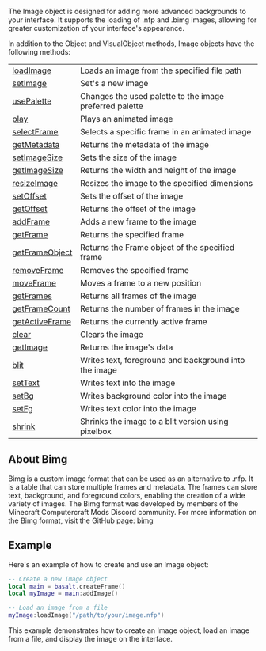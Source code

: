 The Image object is designed for adding more advanced backgrounds to your interface. It supports the loading of .nfp and .bimg images, allowing for greater customization of your interface's appearance.

In addition to the Object and VisualObject methods, Image objects have the following methods:

|   |   |
|---|---|
|[loadImage](objects/Image/loadImage.md)|Loads an image from the specified file path
|[setImage](objects/Image/setImage.md)|Set's a new image
|[usePalette](objects/Image/usePalette.md)|Changes the used palette to the image preferred palette
|[play](objects/Image/play.md)|Plays an animated image
|[selectFrame](objects/Image/selectFrame.md)|Selects a specific frame in an animated image
|[getMetadata](objects/Image/getMetadata.md)|Returns the metadata of the image
|[setImageSize](objects/Image/setImageSize.md)|Sets the size of the image
|[getImageSize](objects/Image/getImageSize.md)|Returns the width and height of the image
|[resizeImage](objects/Image/resizeImage.md)|Resizes the image to the specified dimensions
|[setOffset](objects/Image/setOffset.md)|Sets the offset of the image
|[getOffset](objects/Image/getOffset.md)|Returns the offset of the image
|[addFrame](objects/Image/addFrame.md)|Adds a new frame to the image
|[getFrame](objects/Image/getFrame.md)|Returns the specified frame
|[getFrameObject](objects/Image/getFrameObject.md)|Returns the Frame object of the specified frame
|[removeFrame](objects/Image/removeFrame.md)|Removes the specified frame
|[moveFrame](objects/Image/moveFrame.md)|Moves a frame to a new position
|[getFrames](objects/Image/getFrames.md)|Returns all frames of the image
|[getFrameCount](objects/Image/getFrameCount.md)|Returns the number of frames in the image
|[getActiveFrame](objects/Image/getActiveFrame.md)|Returns the currently active frame
|[clear](objects/Image/clear.md)|Clears the image
|[getImage](objects/Image/getImage.md)|Returns the image's data
|[blit](objects/Image/blit.md)|Writes text, foreground and background into the image
|[setText](objects/Image/setText.md)|Writes text into the image
|[setBg](objects/Image/setBg.md)|Writes background color into the image
|[setFg](objects/Image/setFg.md)|Writes text color into the image
|[shrink](objects/Image/shrink.md)|Shrinks the image to a blit version using pixelbox

## About Bimg

Bimg is a custom image format that can be used as an alternative to .nfp. It is a table that can store multiple frames and metadata. The frames can store text, background, and foreground colors, enabling the creation of a wide variety of images. The Bimg format was developed by members of the Minecraft Computercraft Mods Discord community. For more information on the Bimg format, visit the GitHub page: [bimg](https://github.com/SkyTheCodeMaster/bimg)

## Example

Here's an example of how to create and use an Image object:

```lua
-- Create a new Image object
local main = basalt.createFrame()
local myImage = main:addImage()

-- Load an image from a file
myImage:loadImage("/path/to/your/image.nfp")
```

This example demonstrates how to create an Image object, load an image from a file, and display the image on the interface.
